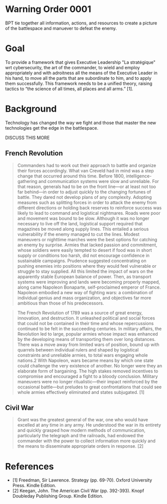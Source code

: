 # Warning Order 0001

BPT tie together all information, actions, and resources to create a picture of the battlespace and manuever to defeat the enemy.

# Goal

To provide a framework that gives Executive Leadership "La stratégique" wrt cybersecurity, the art of the commander, to wield and employ appropriately and with adroitness all the means of the Executive Leader in his hand, to move all the parts that are subordinate to him, and to apply them successfully.  This framework needs to be a unified theory, raising tactics to “the science of all times, all places and all arms.” [1].


# Background

Technology has changed the way we fight and those that master the new technologies get the edge in the battlespace.  

DISCUSS THIS MORE

## French Revolution

>Commanders had to work out their approach to battle and organize their forces accordingly. What van Creveld had in mind was a step change that occurred around this time. Before 1800, intelligence-gathering and communication systems were slow and unreliable. For that reason, generals had to be on the front line—or at least not too far behind—in order to adjust quickly to the changing fortunes of battle. They dared not develop plans of any complexity. Adopting measures such as splitting forces in order to attack the enemy from different directions or holding back reserves to reinforce success was likely to lead to command and logistical nightmares. Roads were poor and movement was bound to be slow. Although it was no longer necessary to live off the land, logistical support required that magazines be moved along supply lines. This entailed a serious vulnerability if the enemy managed to cut the lines. Modest maneuvers or nighttime marches were the best options for catching an enemy by surprise. Armies that lacked passion and commitment, whose soldiers were easily tempted to desert if food was in short supply or conditions too harsh, did not encourage confidence in sustainable campaigns. Prudence suggested concentrating on pushing enemies into positions where they would feel vulnerable or struggle to stay supplied. All this limited the impact of wars on the apparently stable European balance of power. Then, as transport systems were improving and lands were becoming properly mapped, along came Napoleon Bonaparte, self-proclaimed emperor of France. Napoleon embodied a new way of fighting wars: a combination of individual genius and mass organization, and objectives far more ambitious than those of his predecessors.

>The French Revolution of 1789 was a source of great energy, innovation, and destruction. It unleashed political and social forces that could not be contained in their time and whose repercussions continued to be felt in the succeeding centuries. In military affairs, the Revolution led to large, popular armies whose impact was enhanced by the developing means of transporting them over long distances. There was a move away from limited wars of position, bound up with quarrels between individual rulers and shaped by logistical constraints and unreliable armies, to total wars engaging whole nations.2 With Napoleon, wars became means by which one state could challenge the very existence of another. No longer were they an elaborate form of bargaining. The high stakes removed incentives to compromise and encouraged a fight to a bloody conclusion. Military maneuvers were no longer ritualistic—their impact reinforced by the occasional battle—but preludes to great confrontations that could see whole armies effectively eliminated and states subjugated. [1]


## Civil War 

> Grant was the greatest general of the war, one who would have excelled at any time in any army. He understood the war in its entirety and quickly grasped how modern methods of communication, particularly the telegraph and the railroads, had endowed the commander with the power to collect information more quickly and the means to disseminate appropriate orders in response. [2]



# References

- [1] Freedman, Sir Lawrence. Strategy (pp. 69-70). Oxford University Press. Kindle Edition.
- [2] Keegan, John. The American Civil War (pp. 392-393). Knopf Doubleday Publishing Group. Kindle Edition. 
